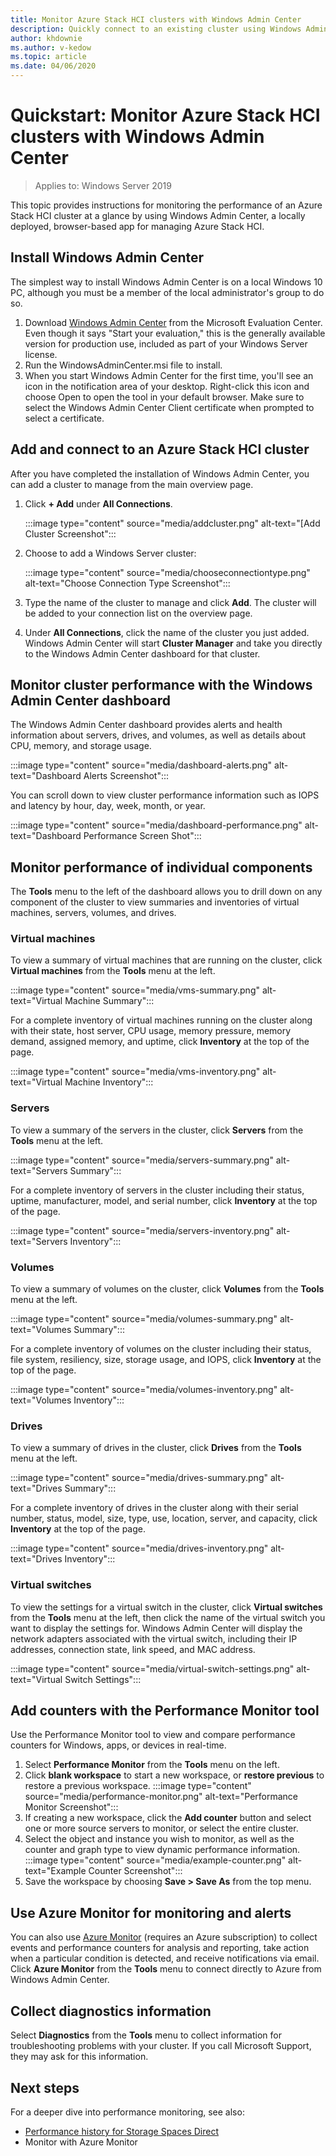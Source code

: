 ```yaml
---
title: Monitor Azure Stack HCI clusters with Windows Admin Center
description: Quickly connect to an existing cluster using Windows Admin Center to monitor cluster and storage performance.
author: khdownie
ms.author: v-kedow
ms.topic: article
ms.date: 04/06/2020
---
```


# Quickstart: Monitor Azure Stack HCI clusters with Windows Admin Center

> Applies to: Windows Server 2019

This topic provides instructions for monitoring the performance of an Azure Stack HCI cluster at a glance by using Windows Admin Center, a locally deployed, browser-based app for managing Azure Stack HCI.

## Install Windows Admin Center

The simplest way to install Windows Admin Center is on a local Windows 10 PC, although you must be a member of the local administrator's group to do so.

1. Download [Windows Admin Center](https://www.microsoft.com/evalcenter/evaluate-windows-admin-center) from the Microsoft Evaluation Center. Even though it says "Start your evaluation," this is the generally available version for production use, included as part of your Windows Server license.
2. Run the WindowsAdminCenter.msi file to install.
3. When you start Windows Admin Center for the first time, you'll see an icon in the notification area of your desktop. Right-click this icon and choose Open to open the tool in your default browser. Make sure to select the Windows Admin Center Client certificate when prompted to select a certificate.

## Add and connect to an Azure Stack HCI cluster

After you have completed the installation of Windows Admin Center, you can add a cluster to manage from the main overview page.

1. Click **+ Add** under **All Connections**.

    :::image type="content" source="media/addcluster.png" alt-text="[Add Cluster Screenshot":::

2. Choose to add a Windows Server cluster:
    
    :::image type="content" source="media/chooseconnectiontype.png" alt-text="Choose Connection Type Screenshot":::

3. Type the name of the cluster to manage and click **Add**. The cluster will be added to your connection list on the overview page.

4. Under **All Connections**, click the name of the cluster you just added. Windows Admin Center will start **Cluster Manager** and take you directly to the Windows Admin Center dashboard for that cluster.

## Monitor cluster performance with the Windows Admin Center dashboard

The Windows Admin Center dashboard provides alerts and health information about servers, drives, and volumes, as well as details about CPU, memory, and storage usage.

:::image type="content" source="media/dashboard-alerts.png" alt-text="Dashboard Alerts Screenshot":::

You can scroll down to view cluster performance information such as IOPS and latency by hour, day, week, month, or year.

:::image type="content" source="media/dashboard-performance.png" alt-text="Dashboard Performance Screen Shot":::

## Monitor performance of individual components

The **Tools** menu to the left of the dashboard allows you to drill down on any component of the cluster to view summaries and inventories of virtual machines, servers, volumes, and drives.

### Virtual machines

To view a summary of virtual machines that are running on the cluster, click **Virtual machines** from the **Tools** menu at the left.

:::image type="content" source="media/vms-summary.png" alt-text="Virtual Machine Summary":::

For a complete inventory of virtual machines running on the cluster along with their state, host server, CPU usage, memory pressure, memory demand, assigned memory, and uptime, click **Inventory** at the top of the page.

:::image type="content" source="media/vms-inventory.png" alt-text="Virtual Machine Inventory":::

### Servers

To view a summary of the servers in the cluster, click **Servers** from the **Tools** menu at the left.

:::image type="content" source="media/servers-summary.png" alt-text="Servers Summary":::

For a complete inventory of servers in the cluster including their status, uptime, manufacturer, model, and serial number, click **Inventory** at the top of the page.

:::image type="content" source="media/servers-inventory.png" alt-text="Servers Inventory":::

### Volumes

To view a summary of volumes on the cluster, click **Volumes** from the **Tools** menu at the left.

:::image type="content" source="media/volumes-summary.png" alt-text="Volumes Summary":::

For a complete inventory of volumes on the cluster including their status, file system, resiliency, size, storage usage, and IOPS, click **Inventory** at the top of the page.

:::image type="content" source="media/volumes-inventory.png" alt-text="Volumes Inventory":::

### Drives

To view a summary of drives in the cluster, click **Drives** from the **Tools** menu at the left.

:::image type="content" source="media/drives-summary.png" alt-text="Drives Summary":::

For a complete inventory of drives in the cluster along with their serial number, status, model, size, type, use, location, server, and capacity, click **Inventory** at the top of the page.

:::image type="content" source="media/drives-inventory.png" alt-text="Drives Inventory":::

### Virtual switches

To view the settings for a virtual switch in the cluster, click **Virtual switches** from the **Tools** menu at the left, then click the name of the virtual switch you want to display the settings for. Windows Admin Center will display the network adapters associated with the virtual switch, including their IP addresses, connection state, link speed, and MAC address.

:::image type="content" source="media/virtual-switch-settings.png" alt-text="Virtual Switch Settings":::

## Add counters with the Performance Monitor tool

Use the Performance Monitor tool to view and compare performance counters for Windows, apps, or devices in real-time.

1. Select **Performance Monitor** from the **Tools** menu on the left.
2. Click **blank workspace** to start a new workspace, or **restore previous** to restore a previous workspace.
    :::image type="content" source="media/performance-monitor.png" alt-text="Performance Monitor Screenshot":::
3. If creating a new workspace, click the **Add counter** button and select one or more source servers to monitor, or select the entire cluster.
4. Select the object and instance you wish to monitor, as well as the counter and graph type to view dynamic performance information.
    :::image type="content" source="media/example-counter.png" alt-text="Example Counter Screenshot":::
5. Save the workspace by choosing **Save > Save As** from the top menu.

## Use Azure Monitor for monitoring and alerts

You can also use [Azure Monitor](/windows-server/manage/windows-admin-center/azure/azure-monitor) (requires an Azure subscription) to collect events and performance counters for analysis and reporting, take action when a particular condition is detected, and receive notifications via email. Click **Azure Monitor** from the **Tools** menu to connect directly to Azure from Windows Admin Center. 

## Collect diagnostics information

Select **Diagnostics** from the **Tools** menu to collect information for troubleshooting problems with your cluster. If you call Microsoft Support, they may ask for this information.

## Next steps

For a deeper dive into performance monitoring, see also:

- [Performance history for Storage Spaces Direct](/windows-server/storage/storage-spaces/performance-history)
- Monitor with Azure Monitor
